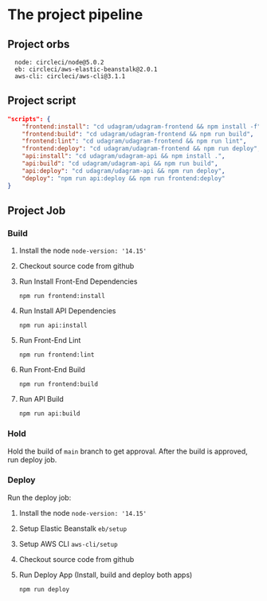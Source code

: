 # The project pipeline

## Project orbs

```
  node: circleci/node@5.0.2
  eb: circleci/aws-elastic-beanstalk@2.0.1
  aws-cli: circleci/aws-cli@3.1.1
```

## Project script

```json
"scripts": {
    "frontend:install": "cd udagram/udagram-frontend && npm install -f",
    "frontend:build": "cd udagram/udagram-frontend && npm run build",
    "frontend:lint": "cd udagram/udagram-frontend && npm run lint",
    "frontend:deploy": "cd udagram/udagram-frontend && npm run deploy",
    "api:install": "cd udagram/udagram-api && npm install .",
    "api:build": "cd udagram/udagram-api && npm run build",
    "api:deploy": "cd udagram/udagram-api && npm run deploy",
    "deploy": "npm run api:deploy && npm run frontend:deploy"
}
```

## Project Job

### Build

1. Install the node `node-version: '14.15'`
2. Checkout source code from github
3. Run Install Front-End Dependencies

   ```
   npm run frontend:install
   ```

4. Run Install API Dependencies

   ```
   npm run api:install
   ```

5. Run Front-End Lint

   ```
   npm run frontend:lint
   ```

6. Run Front-End Build

   ```
   npm run frontend:build
   ```

7. Run API Build

   ```
   npm run api:build
   ```

### Hold

Hold the build of `main` branch to get approval. After the build is approved, run deploy job.

### Deploy

Run the deploy job:

1. Install the node `node-version: '14.15'`
2. Setup Elastic Beanstalk `eb/setup`
3. Setup AWS CLI `aws-cli/setup`
4. Checkout source code from github
5. Run Deploy App (Install, build and deploy both apps)

   ```
   npm run deploy
   ```
